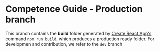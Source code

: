 # Competence Guide - Production branch

This branch contains the **build** folder generated by [Create React App's](https://github.com/facebook/create-react-app) command `npm run build`, which produces a production ready folder. For developmen and contribution, we refer to the `dev` branch